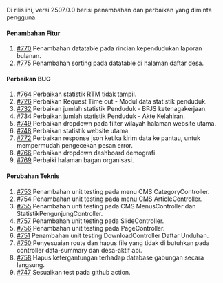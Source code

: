 Di rilis ini, versi 2507.0.0 berisi penambahan dan perbaikan yang diminta pengguna.

#### Penambahan Fitur

1. [#770](https://github.com/OpenSID/OpenKab/issues/770) Penambahan datatable pada rincian kependudukan laporan bulanan.
2. [#775](https://github.com/OpenSID/OpenKab/issues/775) Penambahan sorting pada datatable di halaman daftar desa.

#### Perbaikan BUG

1. [#764](https://github.com/OpenSID/OpenKab/issues/764) Perbaikan statistik RTM tidak tampil.
2. [#726](https://github.com/OpenSID/OpenKab/issues/726) Perbaikan Request Time out - Modul data statistik penduduk.
3. [#732](https://github.com/OpenSID/OpenKab/issues/732) Perbaikan jumlah statistik Penduduk - BPJS ketenagakerjaan.
4. [#734](https://github.com/OpenSID/OpenKab/issues/734) Perbaikan jumlah statistik Penduduk - Akte Kelahiran.
5. [#749](https://github.com/OpenSID/OpenKab/issues/749) Perbaikan dropdown pada filter wilayah halaman website utama.
6. [#748](https://github.com/OpenSID/OpenKab/issues/748) Perbaikan statistik website utama.
7. [#772](https://github.com/OpenSID/OpenKab/issues/772) Perbaikan response json ketika kirim data ke pantau, untuk mempermudah pengecekan pesan error.
8. [#766](https://github.com/OpenSID/OpenKab/issues/766) Perbaikan dropdown dashboard demografi.
9. [#769](https://github.com/OpenSID/OpenKab/issues/769) Perbaiki halaman bagan organisasi.

#### Perubahan Teknis

1. [#753](https://github.com/OpenSID/OpenKab/issues/753) Penambahan unit testing pada menu CMS CategoryController.
2. [#754](https://github.com/OpenSID/OpenKab/issues/754) Penambahan unit testing pada menu CMS ArticleController.
3. [#755](https://github.com/OpenSID/OpenKab/issues/755) Penambahan unti testing pada CMS MenusController dan StatistikPengunjungController.
4. [#757](https://github.com/OpenSID/OpenKab/issues/757) Penambahan unit testing pada SlideController.
5. [#756](https://github.com/OpenSID/OpenKab/issues/756) Penambahan unit testing pada PageController.
6. [#751](https://github.com/OpenSID/OpenKab/issues/751) Penambahan unit testing DownloadController Daftar Unduhan.
7. [#750](https://github.com/OpenSID/OpenKab/issues/750) Penyesuaian route dan hapus file yang tidak di butuhkan pada controller data-summary dan desa-aktif api.
8. [#758](https://github.com/OpenSID/OpenKab/issues/758) Hapus ketergantungan terhadap database gabungan secara langsung.
9. [#747](https://github.com/OpenSID/OpenKab/issues/747) Sesuaikan test pada github action.